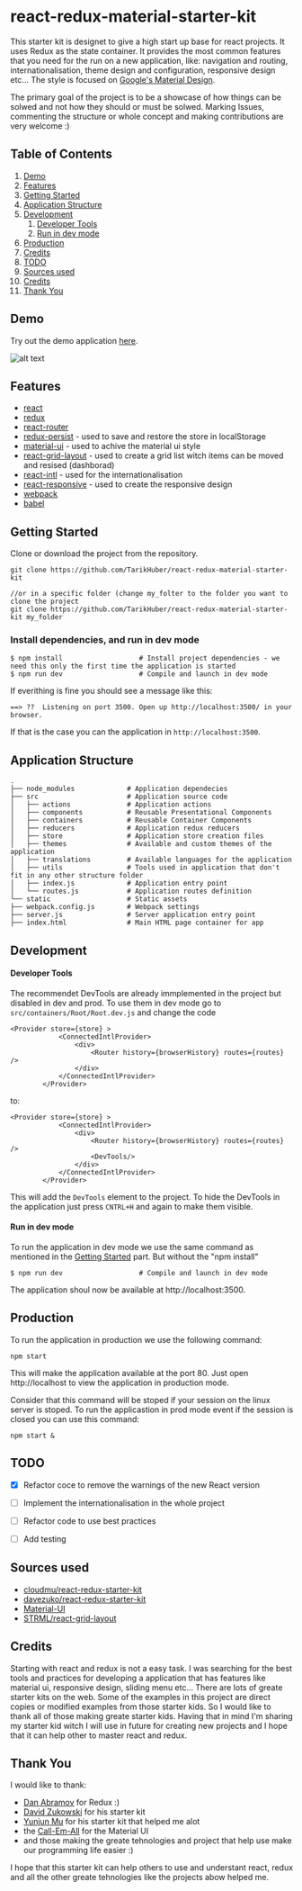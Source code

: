# react-redux-material-starter-kit

This starter kit is designet to give a high start up base for react projects. It uses Redux as the state container. It provides the most common features that you need for the run on a new application, like: navigation and routing, internationalisation, theme design and configuration, responsive design etc... The style is focused on [Google's Material Design](https://www.google.com/design/spec/material-design/introduction.html). 

The primary goal of the project is to be a showcase of how things can be solwed and not how they should or must be solwed. Marking Issues, commenting the structure or whole concept and making contributions are very welcome :)

## Table of Contents
1. [Demo](#demo)
1. [Features](#features)
1. [Getting Started](#getting-started)
1. [Application Structure](#application-structure)
1. [Development](#development)
    1. [Developer Tools](#developer-tools)
    1. [Run in dev mode](#run-in-dev-mode)
1. [Production](#production)
1. [Credits](#credits)
1. [TODO](#todo)
1. [Sources used](#sources-used)
1. [Credits](#credits)
1. [Thank You](#thank-you)

## Demo

Try out the demo application [here](https://www.smartscan.systems/app/).

![alt text](https://raw.githubusercontent.com/TarikHuber/react-redux-material-starter-kit/master/demo.png "Demo")

## Features
* [react](https://github.com/facebook/react)
* [redux](https://github.com/rackt/redux)
* [react-router](https://github.com/rackt/react-router)
* [redux-persist](https://github.com/rt2zz/redux-persist) - used to save and restore the store in localStorage
* [material-ui](https://github.com/callemall/material-ui) - used to achive the material ui style
* [react-grid-layout](https://github.com/STRML/react-grid-layout) - used to create a grid list witch items can be moved and resised (dashborad)
* [react-intl](https://github.com/yahoo/react-intl) - used for the internationalisation
* [react-responsive](https://github.com/contra/react-responsive) - used to create the responsive design
* [webpack](https://github.com/webpack/webpack)
* [babel](https://github.com/babel/babel)


## Getting Started

Clone or download the project from the repository. 

```
git clone https://github.com/TarikHuber/react-redux-material-starter-kit

//or in a specific folder (change my_folter to the folder you want to clone the project
git clone https://github.com/TarikHuber/react-redux-material-starter-kit my_folder
```

### Install dependencies, and run in dev mode

```
$ npm install                   # Install project dependencies - we need this only the first time the application is started
$ npm run dev                   # Compile and launch in dev mode
```
If everithing is fine you should see a message like this:
```
==> ??  Listening on port 3500. Open up http://localhost:3500/ in your browser.
```
If that is the case you can the application in `http://localhost:3500`.

## Application Structure
 
```
.
├── node_modules             # Application dependecies
├── src                      # Application source code
│   ├── actions              # Application actions
│   ├── components           # Reusable Presentational Components
│   ├── containers           # Reusable Container Components
│   ├── reducers             # Application redux reducers
│   ├── store                # Application store creation files
│   ├── themes               # Available and custom themes of the application
│   ├── translations         # Available languages for the application
│   ├── utils                # Tools used in application that don't fit in any other structure folder
│   ├── index.js             # Application entry point
│   └── routes.js            # Application routes definition
└── static                   # Static assets
├── webpack.config.js        # Webpack settings
├── server.js                # Server application entry point
├── index.html               # Main HTML page container for app
```

## Development

#### Developer Tools

The recommendet DevTools are already immplemented in the project but disabled in dev and prod. To use them in dev mode go to `src/containers/Root/Root.dev.js` and change the code

```
<Provider store={store} >
			<ConnectedIntlProvider>
				<div>		 
					<Router history={browserHistory} routes={routes} />
				</div>
			</ConnectedIntlProvider>
		</Provider>	
```
to:
```
<Provider store={store} >
			<ConnectedIntlProvider>
				<div>		 
					<Router history={browserHistory} routes={routes} />
					<DevTools/>	
				</div>
			</ConnectedIntlProvider>
		</Provider>	
```

This will add the `DevTools` element to the project. To hide the DevTools in the application just press `CNTRL+H` and again to make them visible.

#### Run in dev mode

To run the application in dev mode we use the same command as mentioned in the [Getting Started](#getting-started) part. But without the "npm install"

```
$ npm run dev                   # Compile and launch in dev mode
```
The application shoul now be available at http://localhost:3500.


## Production

To run the application in production we use the following command:

```
npm start
```

This will make the application available at the port 80.
Just open http://localhost to view the application in production mode. 

Consider that this command will be stoped if your session on the linux server is stoped. To run the applicastion in prod mode event if the session is closed you can use this command:

```
npm start &
```

## TODO

- [x] Refactor coce to remove the warnings of the new React version
- [ ] Implement the internationalisation in the whole project
- [ ] Refactor code to use best practices 
- [ ] Add testing


## Sources used

* [cloudmu/react-redux-starter-kit](https://github.com/cloudmu/react-redux-starter-kit)
* [davezuko/react-redux-starter-kit](https://github.com/davezuko/react-redux-starter-kit)
* [Material-UI](http://www.material-ui.com/#/)
* [STRML/react-grid-layout](https://github.com/STRML/react-grid-layout)

## Credits

Starting with react and redux is not a easy task. I was searching for the best tools and practices for developing a application that has features like material ui, responsive design, sliding menu etc... There are lots of greate starter kits on the web. Some of the examples in this project are direct copies or modified examples from those starter kids. So I would like to thank all of those making greate starter kids. Having that in mind I'm sharing my starter kid witch I will use in future for creating new projects and I hope that it can help other to master react and redux.

## Thank You

I would like to thank:
* [Dan Abramov](https://github.com/gaearon) for Redux :)
* [David Zukowski](https://github.com/davezuko) for his starter kit 
* [Yunjun Mu](https://github.com/cloudmu) for his starter kit that helped me alot
* the [Call-Em-All](https://github.com/callemall) for the Material UI
* and those making the greate tehnologies and project that help use make our programming life easier :)

I hope that this starter kit can help others to use and understant react, redux and all the other greate tehnologies like the projects abow helped me.
